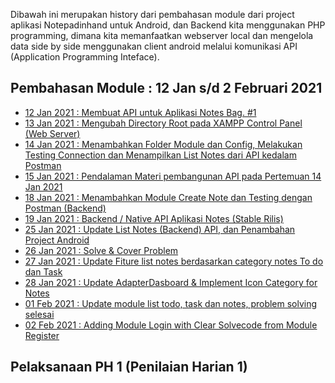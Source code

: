 Dibawah ini merupakan history dari pembahasan module dari project aplikasi Notepadinhand untuk Android, dan Backend kita menggunakan PHP programming, dimana kita memanfaatkan webserver local dan mengelola data side by side menggunakan client android melalui komunikasi API (Application Programming Inteface).

## Pembahasan Module : 12 Jan s/d 2 Februari 2021
* <a href="https://github.com/eljitech/notepadinhand/wiki/History-Update-Pembelajaran-s-d-PH1-:-Semester-2#12-jan-2021--membuat-api-untuk-aplikasi-notes-bag-1">12 Jan 2021 : Membuat API untuk Aplikasi Notes Bag. #1</a>
* <a href="https://github.com/eljitech/notepadinhand/wiki/History-Update-Pembelajaran-s-d-PH1-:-Semester-2#13-jan-2021--mengubah-directory-root-pada-xampp-control-panel-web-server">13 Jan 2021 : Mengubah Directory Root pada XAMPP Control Panel (Web Server)</a>
* <a href="https://github.com/eljitech/notepadinhand/wiki/History-Update-Pembelajaran-s-d-PH1-:-Semester-2#14-jan-2021--menambahkan-folder-module-dan-config-melakukan-testing-connection-dan-menampilkan-list-notes-dari-api-kedalam-postman">14 Jan 2021 : Menambahkan Folder Module dan Config, Melakukan Testing Connection dan Menampilkan List Notes dari API kedalam Postman</a>
* <a href="https://github.com/eljitech/notepadinhand/wiki/History-Update-Pembelajaran-s-d-PH1-:-Semester-2#15-jan-2021--pendalaman-materi-pembangunan-api-pada-pertemuan-14-jan-2021">15 Jan 2021 : Pendalaman Materi pembangunan API pada Pertemuan 14 Jan 2021</a>
* <a href="https://github.com/eljitech/notepadinhand/wiki/History-Update-Pembelajaran-s-d-PH1-:-Semester-2#18-jan-2021--menambahkan-module-create-note-dan-testing-dengan-postman-backend">18 Jan 2021 : Menambahkan Module Create Note dan Testing dengan Postman (Backend)</a>
* <a href="https://github.com/eljitech/notepadinhand/wiki/History-Update-Pembelajaran-s-d-PH1-:-Semester-2#19-jan-2021--backend--native-api-aplikasi-notes-stable-rilis">19 Jan 2021 : Backend / Native API Aplikasi Notes (Stable Rilis)</a>
* <a href="https://github.com/eljitech/notepadinhand/wiki/History-Update-Pembelajaran-s-d-PH1-:-Semester-2#25-jan-2021--update-list-notes-backend-api-dan-penambahan-project-android">25 Jan 2021 : Update List Notes (Backend) API, dan Penambahan Project Android</a>
* <a href="https://github.com/eljitech/notepadinhand/wiki/History-Update-Pembelajaran-s-d-PH1-:-Semester-2#26-jan-2021--solve--cover-problem">26 Jan 2021 : Solve & Cover Problem</a>
* <a href="https://github.com/eljitech/notepadinhand/wiki/History-Update-Pembelajaran-s-d-PH1-:-Semester-2#27-jan-2021--update-fiture-list-notes-berdasarkan-category-notes-to-do-dan-task">27 Jan 2021 : Update Fiture list notes berdasarkan category notes To do dan Task</a>
* <a href="https://github.com/eljitech/notepadinhand/wiki/History-Update-Pembelajaran-s-d-PH1-:-Semester-2#28-jan-2021--update-adapterdasboard--implement-icon-category-for-notes">28 Jan 2021 : Update AdapterDasboard & Implement Icon Category for Notes</a>
* <a href="https://github.com/eljitech/notepadinhand/wiki/History-Update-Pembelajaran-s-d-PH1-:-Semester-2#01-feb-2021--update-module-list-todo-task-dan-notes-problem-solving-selesai">01 Feb 2021 : Update module list todo, task dan notes, problem solving selesai</a>
* <a href="https://github.com/eljitech/notepadinhand/wiki/History-Update-Pembelajaran-s-d-PH1-:-Semester-2#02-feb-2021--adding-module-login-with-clear-solvecode-from-module-register">02 Feb 2021 : Adding Module Login with Clear Solvecode from Module Register</a>

## Pelaksanaan PH 1 (Penilaian Harian 1)